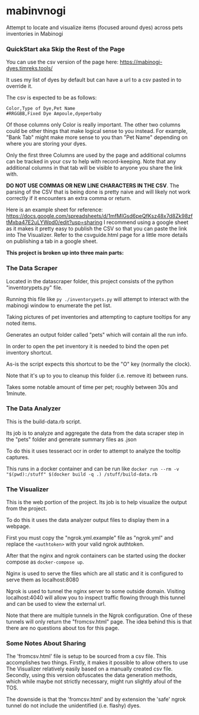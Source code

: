# mabinvnogi
Attempt to locate and visualize items (focused around dyes) across pets inventories in Mabinogi



### QuickStart aka Skip the Rest of the Page
You can use the csv version of the page here: https://mabinogi-dyes.timreks.tools/

It uses my list of dyes by default but can have a url to a csv pasted in to override it.

The csv is expected to be as follows:
```
Color,Type of Dye,Pet Name
#RRGGBB,Fixed Dye Ampoule,dyeperbaby
```
Of those columns only Color is really important.  The other two columns could be other things that make logical sense to you instead. For example, "Bank Tab" might make more sense to you than "Pet Name" depending on where you are storing your dyes.

Only the first three Columns are used by the page and additional columns can be tracked in your csv to help with record-keeping.  Note that any additional columns in that tab will be visible to anyone you share the link with. 

**DO NOT USE COMMAS OR NEW LINE CHARACTERS IN THE CSV**.  The parsing of the CSV that is being done is pretty naive and will likely not work correctly if it encounters an extra comma or return.

Here is an example sheet for reference: https://docs.google.com/spreadsheets/d/1mfMIGsd6peQfKsz48x7d8Zk98zftMxba47E2uLYWpd0/edit?usp=sharing I recommend using a google sheet as it makes it pretty easy to publish the CSV so that you can paste the link into The Visualizer.
Refer to the csvguide.html page for a little more details on publishing a tab in a google sheet.







**This project is broken up into three main parts:**

### The Data Scraper
Located in the datascraper folder, this project consists of the python "inventorypets.py" file.

Running this file like `py ./inventorypets.py` will attempt to interact with the mabinogi window to enumerate the pet list.

Taking pictures of pet inventories and attempting to capture tooltips for any noted items.

Generates an output folder called "pets" which will contain all the run info.

In order to open the pet inventory it is needed to bind the open pet inventory shortcut.

As-is the script expects this shortcut to be the "O" key (normally the clock).

Note that it's up to you to cleanup this folder (i.e. remove it) between runs.

Takes some notable amount of time per pet; roughly between 30s and 1minute. 


### The Data Analyzer
This is the build-data.rb script.  

Its job is to analyze and aggregate the data from the data scraper step in the "pets" folder and generate summary files as .json

To do this it uses tesseract ocr in order to attempt to analyze the tooltip captures.

This runs in a docker container and can be run like `docker run --rm -v "$(pwd):/stuff" $(docker build -q .) /stuff/build-data.rb`


### The Visualizer
This is the web portion of the project.  Its job is to help visualize the output from the project.

To do this it uses the data analyzer output files to display them in a webpage.

First you must copy the "ngrok.yml.example" file as "ngrok.yml" and replace the `<authtoken>` with your valid ngrok authtoken.

After that the nginx and ngrok containers can be started using the docker compose as `docker-compose up`.

Nginx is used to serve the files which are all static and it is configured to serve them as localhost:8080

Ngrok is used to tunnel the nginx server to some outside domain.  Visiting localhost:4040 will allow you to inspect traffic flowing through this tunnel and can be used to view the external url.

Note that there are multiple tunnels in the Ngrok configuration.  One of these tunnels will only return the "fromcsv.html" page.  The idea behind this is that there are no questions about tos for this page.


### Some Notes About Sharing
The 'fromcsv.html' file is setup to be sourced from a csv file.  This accomplishes two things.  Firstly, it makes it possible to allow others to use The Visualizer relatively easily based on a manually created csv file.  Secondly, using this version obfuscates the data generation methods, which while maybe not strictly necessary, might run slightly afoul of the TOS.

The downside is that the 'fromcsv.html' and by extension the 'safe' ngrok tunnel do not include the unidentified (i.e. flashy) dyes.

